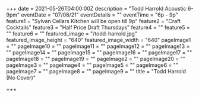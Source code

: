 +++
date = 2021-05-26T04:00:00Z
description = "Todd Harrold Acoustic 6-9pm"
eventDate = "07/08/21"
eventDetails = ""
eventTime = "6p - 9p"
feature1 = "Sylvan Cellars Kitchen will be open till 9p"
feature2 = "Craft Cocktails"
feature3 = "Half Price Draft Thursdays"
feature4 = ""
feature5 = ""
feature6 = ""
featured_image = "/todd-harrold.jpg"
featured_image_height = "640"
featured_image_width = "640"
pageImage1 = ""
pageImage10 = ""
pageImage11 = ""
pageImage12 = ""
pageImage13 = ""
pageImage14 = ""
pageImage15 = ""
pageImage16 = ""
pageImage17 = ""
pageImage18 = ""
pageImage19 = ""
pageImage2 = ""
pageImage20 = ""
pageImage3 = ""
pageImage4 = ""
pageImage5 = ""
pageImage6 = ""
pageImage7 = ""
pageImage8 = ""
pageImage9 = ""
title = "Todd Harrold (No Cover)"

+++
